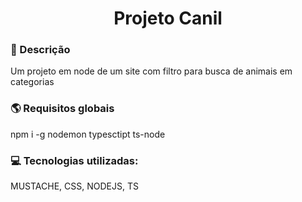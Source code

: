 <h1 align="center"> Projeto Canil </h1>

<h3>🧾 Descrição</h3>
Um projeto em node de um site com filtro para busca de animais em categorias

<h3>🌎 Requisitos globais</h3>
npm i -g nodemon typesctipt ts-node

<h3>💻 Tecnologias utilizadas:</h3>
MUSTACHE, CSS, NODEJS, TS
